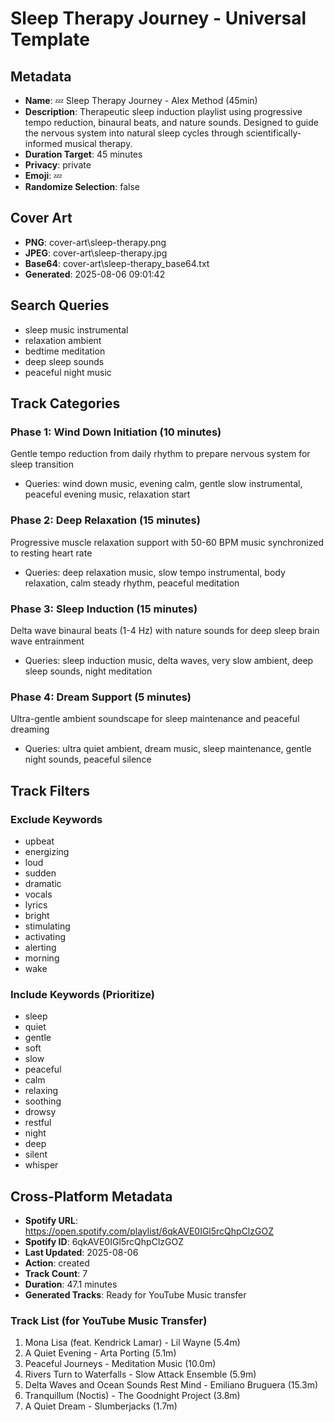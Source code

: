 # Sleep Therapy Journey - Universal Template

## Metadata

- **Name**: 💤 Sleep Therapy Journey - Alex Method (45min)
- **Description**: Therapeutic sleep induction playlist using progressive tempo reduction, binaural beats, and nature sounds. Designed to guide the nervous system into natural sleep cycles through scientifically-informed musical therapy.
- **Duration Target**: 45 minutes
- **Privacy**: private
- **Emoji**: 💤
- **Randomize Selection**: false


## Cover Art
- **PNG**: cover-art\sleep-therapy.png
- **JPEG**: cover-art\sleep-therapy.jpg
- **Base64**: cover-art\sleep-therapy_base64.txt
- **Generated**: 2025-08-06 09:01:42

## Search Queries
- sleep music instrumental
- relaxation ambient
- bedtime meditation
- deep sleep sounds
- peaceful night music

## Track Categories
### Phase 1: Wind Down Initiation (10 minutes)
Gentle tempo reduction from daily rhythm to prepare nervous system for sleep transition
- Queries: wind down music, evening calm, gentle slow instrumental, peaceful evening music, relaxation start

### Phase 2: Deep Relaxation (15 minutes)
Progressive muscle relaxation support with 50-60 BPM music synchronized to resting heart rate
- Queries: deep relaxation music, slow tempo instrumental, body relaxation, calm steady rhythm, peaceful meditation

### Phase 3: Sleep Induction (15 minutes)
Delta wave binaural beats (1-4 Hz) with nature sounds for deep sleep brain wave entrainment
- Queries: sleep induction music, delta waves, very slow ambient, deep sleep sounds, night meditation

### Phase 4: Dream Support (5 minutes)
Ultra-gentle ambient soundscape for sleep maintenance and peaceful dreaming
- Queries: ultra quiet ambient, dream music, sleep maintenance, gentle night sounds, peaceful silence

## Track Filters
### Exclude Keywords
- upbeat
- energizing
- loud
- sudden
- dramatic
- vocals
- lyrics
- bright
- stimulating
- activating
- alerting
- morning
- wake

### Include Keywords (Prioritize)
- sleep
- quiet
- gentle
- soft
- slow
- peaceful
- calm
- relaxing
- soothing
- drowsy
- restful
- night
- deep
- silent
- whisper


## Cross-Platform Metadata
- **Spotify URL**: https://open.spotify.com/playlist/6qkAVE0IGl5rcQhpClzGOZ
- **Spotify ID**: 6qkAVE0IGl5rcQhpClzGOZ
- **Last Updated**: 2025-08-06
- **Action**: created
- **Track Count**: 7
- **Duration**: 47.1 minutes
- **Generated Tracks**: Ready for YouTube Music transfer

### Track List (for YouTube Music Transfer)
 1. Mona Lisa (feat. Kendrick Lamar) - Lil Wayne (5.4m)
 2. A Quiet Evening - Arta Porting (5.1m)
 3. Peaceful Journeys - Meditation Music (10.0m)
 4. Rivers Turn to Waterfalls - Slow Attack Ensemble (5.9m)
 5. Delta Waves and Ocean Sounds Rest Mind - Emiliano Bruguera (15.3m)
 6. Tranquillum (Noctis) - The Goodnight Project (3.8m)
 7. A Quiet Dream - Slumberjacks (1.7m)
